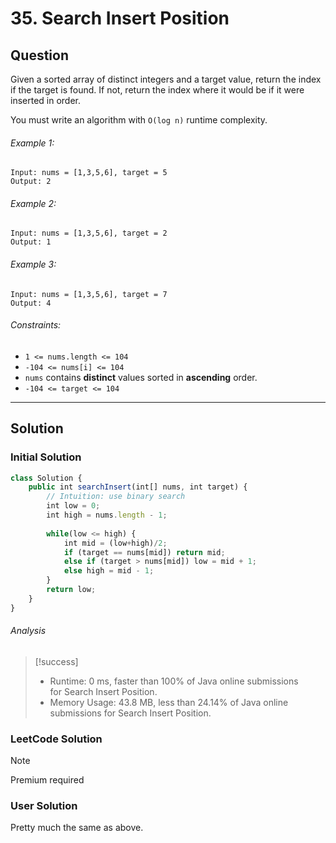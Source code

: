 # 35. Search Insert Position
## Question
Given a sorted array of distinct integers and a target value, return the index if the target is found. If not, return the index where it would be if it were inserted in order.

You must write an algorithm with `O(log n)` runtime complexity.

###### Example 1:
```
Input: nums = [1,3,5,6], target = 5
Output: 2
```

###### Example 2:
```
Input: nums = [1,3,5,6], target = 2
Output: 1
```

###### Example 3:
```
Input: nums = [1,3,5,6], target = 7
Output: 4
```

###### Constraints:
-   `1 <= nums.length <= 104`
-   `-104 <= nums[i] <= 104`
-   `nums` contains **distinct** values sorted in **ascending** order.
-   `-104 <= target <= 104`
---
## Solution
### Initial Solution

```typescript
class Solution {
	public int searchInsert(int[] nums, int target) {
		// Intuition: use binary search
		int low = 0;
		int high = nums.length - 1;
		
		while(low <= high) {
			int mid = (low+high)/2;
			if (target == nums[mid]) return mid;
			else if (target > nums[mid]) low = mid + 1;
			else high = mid - 1;
		}
		return low;
	}
}
```

###### Analysis
>[!success]
> -   Runtime: 0 ms, faster than 100% of Java online submissions for Search Insert Position.
> -   Memory Usage: 43.8 MB, less than 24.14% of Java online submissions for Search Insert Position.

### LeetCode Solution
>[!Note]
>Premium required

### User Solution
Pretty much the same as above.